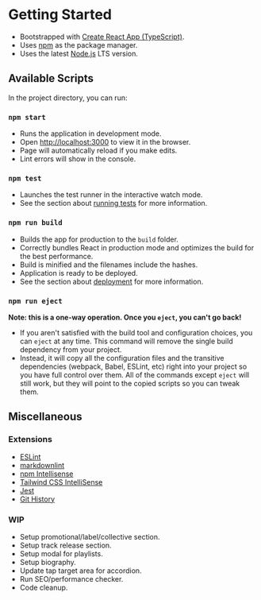 # Getting Started

- Bootstrapped with [Create React App (TypeScript)](https://create-react-app.dev/docs/adding-typescript/).
- Uses [npm](https://www.npmjs.com/) as the package manager.
- Uses the latest [Node.js](https://nodejs.org/en/) LTS version.

## Available Scripts

In the project directory, you can run:

### `npm start`

- Runs the application in development mode.
- Open [http://localhost:3000](http://localhost:3000) to view it in the browser.
- Page will automatically reload if you make edits.
- Lint errors will show in the console.

### `npm test`

- Launches the test runner in the interactive watch mode.
- See the section about [running tests](https://facebook.github.io/create-react-app/docs/running-tests) for more information.

### `npm run build`

- Builds the app for production to the `build` folder.
- Correctly bundles React in production mode and optimizes the build for the best performance.
- Build is minified and the filenames include the hashes.
- Application is ready to be deployed.
- See the section about [deployment](https://facebook.github.io/create-react-app/docs/deployment) for more information.

### `npm run eject`

**Note: this is a one-way operation. Once you `eject`, you can't go back!**

- If you aren't satisfied with the build tool and configuration choices, you can `eject` at any time. This command will remove the single build dependency from your project.
- Instead, it will copy all the configuration files and the transitive dependencies (webpack, Babel, ESLint, etc) right into your project so you have full control over them. All of the commands except `eject` will still work, but they will point to the copied scripts so you can tweak them.

## Miscellaneous

### Extensions

- [ESLint](https://marketplace.visualstudio.com/items?itemName=dbaeumer.vscode-eslint)
- [markdownlint](https://marketplace.visualstudio.com/items?itemName=DavidAnson.vscode-markdownlint)
- [npm Intellisense](https://marketplace.visualstudio.com/items?itemName=christian-kohler.npm-intellisense)
- [Tailwind CSS IntelliSense](https://marketplace.visualstudio.com/items?itemName=bradlc.vscode-tailwindcss)
- [Jest](https://marketplace.visualstudio.com/items?itemName=Orta.vscode-jest)
- [Git History](https://marketplace.visualstudio.com/items?itemName=donjayamanne.githistory)

### WIP

- Setup promotional/label/collective section.
- Setup track release section.
- Setup modal for playlists.
- Setup biography.
- Update tap target area for accordion.
- Run SEO/performance checker.
- Code cleanup.
